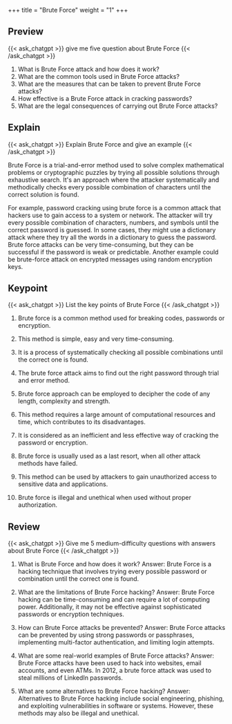 +++
title = "Brute Force"
weight = "1"
+++
## Preview
{{< ask_chatgpt >}}
give me five question about Brute Force
{{< /ask_chatgpt >}}



1. What is Brute Force attack and how does it work?
2. What are the common tools used in Brute Force attacks?
3. What are the measures that can be taken to prevent Brute Force attacks?
4. How effective is a Brute Force attack in cracking passwords?
5. What are the legal consequences of carrying out Brute Force attacks?   

## Explain
{{< ask_chatgpt >}}
Explain Brute Force and give an example
{{< /ask_chatgpt >}}



Brute Force is a trial-and-error method used to solve complex mathematical problems or cryptographic puzzles by trying all possible solutions through exhaustive search. It's an approach where the attacker systematically and methodically checks every possible combination of characters until the correct solution is found. 

For example, password cracking using brute force is a common attack that hackers use to gain access to a system or network. The attacker will try every possible combination of characters, numbers, and symbols until the correct password is guessed. In some cases, they might use a dictionary attack where they try all the words in a dictionary to guess the password. Brute force attacks can be very time-consuming, but they can be successful if the password is weak or predictable. Another example could be brute-force attack on encrypted messages using random encryption keys.   

## Keypoint
{{< ask_chatgpt >}}
List the key points of Brute Force
{{< /ask_chatgpt >}}



1. Brute force is a common method used for breaking codes, passwords or encryption.

2. This method is simple, easy and very time-consuming.

3. It is a process of systematically checking all possible combinations until the correct one is found.

4. The brute force attack aims to find out the right password through trial and error method.

5. Brute force approach can be employed to decipher the code of any length, complexity and strength.

6. This method requires a large amount of computational resources and time, which contributes to its disadvantages.

7. It is considered as an inefficient and less effective way of cracking the password or encryption.

8. Brute force is usually used as a last resort, when all other attack methods have failed.

9. This method can be used by attackers to gain unauthorized access to sensitive data and applications.

10. Brute force is illegal and unethical when used without proper authorization.   

## Review
{{< ask_chatgpt >}}
Give me 5 medium-difficulty questions with answers about Brute Force
{{< /ask_chatgpt >}}



1. What is Brute Force and how does it work?
Answer: Brute Force is a hacking technique that involves trying every possible password or combination until the correct one is found.

2. What are the limitations of Brute Force hacking?
Answer: Brute Force hacking can be time-consuming and can require a lot of computing power. Additionally, it may not be effective against sophisticated passwords or encryption techniques.

3. How can Brute Force attacks be prevented?
Answer: Brute Force attacks can be prevented by using strong passwords or passphrases, implementing multi-factor authentication, and limiting login attempts.

4. What are some real-world examples of Brute Force attacks?
Answer: Brute Force attacks have been used to hack into websites, email accounts, and even ATMs. In 2012, a brute force attack was used to steal millions of LinkedIn passwords.

5. What are some alternatives to Brute Force hacking?
Answer: Alternatives to Brute Force hacking include social engineering, phishing, and exploiting vulnerabilities in software or systems. However, these methods may also be illegal and unethical.   

